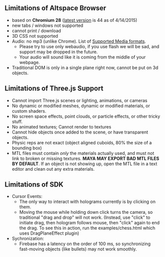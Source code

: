 ## Limitations of Altspace Browser
* based on **Chromium 28** ([latest version][1] is 44 as of 4/14/2015)
* new tabs / windows not supported
* cannot print / download
* 3D CSS not supported
* Audio: no mp3 (unlike Chrome).  List of [Supported Media formats][2].
    * Please try to use only webaudio, if you use flash we will be sad, and support may be dropped in the future.
    * Your audio will sound like it is coming from the middle of your webpage.
* Traditional DOM is only in a single plane right now, cannot be put on 3d objects.

## Limitations of Three.js Support
* Cannot import Three.js scenes or lighting, animations, or cameras
* No dynamic or modified meshes, dynamic or modified materials, or custom shaders.
* No screen space effects, point clouds, or particle effects, or other tricky stuff.
* No animated textures; Cannot render to textures
* Cannot hide objects once added to the scene, or have transparent objects.
* Physic reps are not exact (object aligned cuboids, 80% the size of a bounding box)
* MTL files must contain *only* the materials actually used, and must not link to broken or missing textures. **MAYA MAY EXPORT BAD MTL FILES BY DEFAULT**. If an object is not showing up, open the MTL file in a text editor and clean out any extra materials.

## Limitations of SDK
* Cursor Events:
    * The only way to interact with holograms currently is by clicking on them.
    * Moving the mouse while holding down click turns the camera, so traditional "drag and drop" will not work.  (Instead, use "click" to initiate drag, then hologram follows mouse, then "click" again to end the drag. To see this in action, run the examples/chess.html which uses DragPlaneEffect plugin)
* Sychronization:
    * Firebase has a latency on the order of 100 ms, so synchronizing fast-moving objects (like bullets) may not work smoothly.  


[1]: https://chromium.googlesource.com/chromiumos/manifest-versions/+/master/paladin/buildspecs/
[2]: https://developer.mozilla.org/en-US/docs/Web/HTML/Supported_media_formats